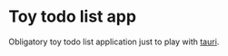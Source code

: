 Toy todo list app
===

Obligatory toy todo list application just to play with [tauri](https://tauri.studio).

